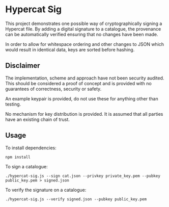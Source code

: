# Hypercat Sig

This project demonstrates one possible way of cryptographically signing a Hypercat file. By adding a digital signature to a catalogue, the provenance can be automatically verified ensuring that no changes have been made.

In order to allow for whitespace ordering and other changes to JSON which would result in identical data, keys are sorted before hashing.

## Disclaimer

The implementation, scheme and approach have not been security audited. This should be considered a proof of concept and is provided with no guarantees of correctness, security or safety.

An example keypair is provided, do not use these for anything other than testing.

No mechanism for key distribution is provided. It is assumed that all parties have an existing chain of trust.

## Usage

To install dependencies:

    npm install


To sign a catalogue:

    ./hypercat-sig.js --sign cat.json --privkey private_key.pem --pubkey public_key.pem > signed.json


To verify the signature on a catalogue:

    ./hypercat-sig.js --verify signed.json --pubkey public_key.pem


